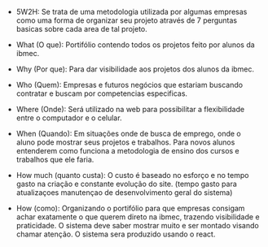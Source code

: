 - 5W2H: Se trata de uma metodologia utilizada por algumas empresas como uma forma de organizar seu projeto através de 7 perguntas basicas sobre cada area de tal projeto.

- What (O que): Portifólio contendo todos os projetos feito por alunos da ibmec.

- Why (Por que): Para dar visibilidade aos projetos dos alunos da ibmec.

- Who (Quem): Empresas e futuros negócios que estariam buscando contratar e buscam por competencias especificas.

- Where (Onde): Será utilizado na web para possibilitar a flexibilidade entre o computador e o celular.

- When (Quando): Em situações onde de busca de emprego, onde o aluno pode mostrar seus projetos e trabalhos. Para novos alunos entenderem como funciona a metodologia de ensino dos cursos e trabalhos que ele faria.

- How much (quanto custa): O custo é baseado no esforço e no tempo gasto na criação e constante evolução do site. (tempo gasto para atualizaçoes manutençao de desenvolvimento geral do sistema)

- How (como): Organizando o portifólio para que empresas consigam achar exatamente o que querem direto na ibmec, trazendo visibilidade e praticidade. O sistema deve saber mostrar muito e ser montado visando chamar atenção. O sistema sera produzido usando o react.